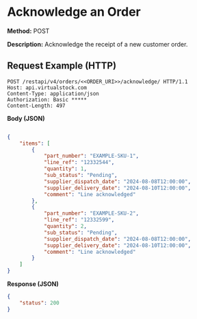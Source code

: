 # Acknowledge an Order
**Method:** POST

**Description:** Acknowledge the receipt of a new customer order.

## Request Example (HTTP)
```http
POST /restapi/v4/orders/<<ORDER_URI>>/acknowledge/ HTTP/1.1
Host: api.virtualstock.com
Content-Type: application/json
Authorization: Basic *****
Content-Length: 497
```

**Body (JSON)**
```json

{
    "items": [
        {
            "part_number": "EXAMPLE-SKU-1",
            "line_ref": "12332544",
            "quantity": 1,
            "sub_status": "Pending",
            "supplier_dispatch_date": "2024-08-08T12:00:00",
            "supplier_delivery_date": "2024-08-10T12:00:00",
            "comment": "Line acknowledged"
        },
        {
            "part_number": "EXAMPLE-SKU-2",
            "line_ref": "12332599",
            "quantity": 2,
            "sub_status": "Pending",
            "supplier_dispatch_date": "2024-08-08T12:00:00",
            "supplier_delivery_date": "2024-08-10T12:00:00",
            "comment": "Line acknowledged"
        }
    ]
}

```

**Response (JSON)**
```json
{
    "status": 200
}
```
